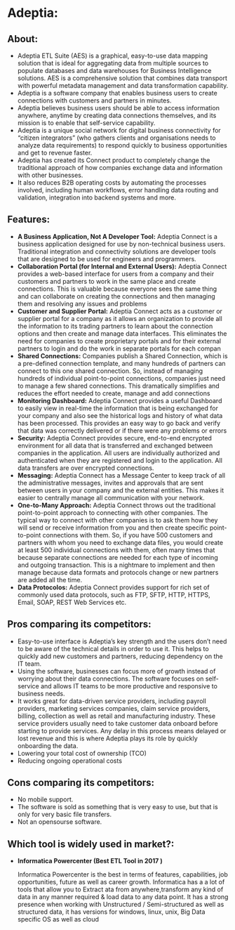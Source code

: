 # **Adeptia:**

## **About**:

-   Adeptia ETL Suite (AES) is a graphical, easy-to-use data mapping
    solution that is ideal for aggregating data from multiple sources to
    populate databases and data warehouses for Business
    Intelligence solutions. AES is a comprehensive solution that
    combines data transport with powerful metadata management and data
    transformation capability.
-   Adeptia is a software company that enables business users to create
    connections with customers and partners in minutes.
-   Adeptia believes business users should be able to access information
    anywhere, anytime by creating data connections themselves, and its
    mission is to enable that self-service capability.
-   Adeptia is a unique social network for digital business connectivity
    for “citizen integrators” (who gathers clients and organisations
    needs to analyze data requirements) to respond quickly to business
    opportunities and get to revenue faster.
-   Adeptia has created its Connect product to completely change the
    traditional approach of how companies exchange data and information
    with other businesses.
-   It also reduces B2B operating costs by automating the processes
    involved, including human workflows, error handling data routing and
    validation, integration into backend systems and more.

## **Features**:

-   **A Business Application, Not A Developer Tool:** 
    Adeptia Connect is a business application designed for use by non-technical
    business users. Traditional integration and connectivity solutions
    are developer tools that are designed to be used for engineers
    and programmers.
-   **Collaboration Portal (for Internal and External Users):** 
    Adeptia Connect provides a web-based interface for users from a company and
    their customers and partners to work in the same place and
    create connections. This is valuable because everyone sees the same
    thing and can collaborate on creating the connections and then
    managing them and resolving any issues and problems
-   **Customer and Supplier Portal:**
    Adeptia Connect acts as a customer
    or supplier portal for a company as it allows an organization to
    provide all the information to its trading partners to learn about
    the connection options and then create and manage data interfaces.
    This eliminates the need for companies to create proprietary portals
    and for their external partners to login and do the work in separate
    portals for each compan
-   **Shared Connections:** 
    Companies publish a Shared Connection, which
    is a pre-defined connection template, and many hundreds of partners
    can connect to this one shared connection. So, instead of managing
    hundreds of individual point-to-point connections, companies just
    need to manage a few shared connections. This dramatically
    simplifies and reduces the effort needed to create, manage and add
    connections
-   **Monitoring Dashboard:** 
    Adeptia Connect provides a useful Dashboard
    to easily view in real-time the information that is being exchanged
    for your company and also see the historical logs and history of
    what data has been processed. This provides an easy way to go back
    and verify that data was correctly delivered or if there were any
    problems or errors
-   **Security:**
    Adeptia Connect provides secure, end-to-end encrypted
    environment for all data that is transferred and exchanged between
    companies in the application. All users are individually authorized
    and authenticated when they are registered and login to
    the application. All data transfers are over encrypted connections.
-   **Messaging:**
    Adeptia Connect has a Message Center to keep track of
    all the administrative messages, invites and approvals that are sent
    between users in your company and the external entities. This makes
    it easier to centrally manage all communication with your network.
-   **One-to-Many Approach:**
    Adeptia Connect throws out the traditional
    point-to-point approach to connecting with other companies. The
    typical way to connect with other companies is to ask them how they
    will send or receive information from you and then create specific
    point-to-point connections with them. So, if you have 500 customers
    and partners with whom you need to exchange data files, you would
    create at least 500 individual connections with them, often many
    times that because separate connections are needed for each type of
    incoming and outgoing transaction. This is a nightmare to implement
    and then manage because data formats and protocols change or new
    partners are added all the time.
-   **Data Protocolos:**
    Adeptia Connect provides support for rich set of
    commonly used data protocols, such as FTP, SFTP, HTTP, HTTPS, Email,
    SOAP, REST Web Services etc.

## **Pros comparing its competitors:**

-   Easy-to-use interface is Adeptia’s key strength and the users don’t
    need to be aware of the technical details in order to use it. This
    helps to quickly add new customers and partners, reducing dependency
    on the IT team.
-   Using the software, businesses can focus more of growth instead of
    worrying about their data connections. The software focuses on
    self-service and allows IT teams to be more productive and
    responsive to business needs.
-   It works great for data-driven service providers, including payroll
    providers, marketing services companies, claim service providers,
    billing, collection as well as retail and manufacturing industry.
    These service providers usually need to take customer data onboard
    before starting to provide services. Any delay in this process means
    delayed or lost revenue and this is where Adeptia plays its role by
    quickly onboarding the data.
-   Lowering your total cost of ownership (TCO)
-   Reducing ongoing operational costs

## **Cons comparing its competitors:**

-   No mobile support.
-   The software is sold as something that is very easy to use, but that
    is only for very basic file transfers.
-   Not an opensourse software.

## **Which tool is widely used in market?:**

-   ****Informatica Powercenter (Best ETL Tool in 2017 )****

    Informatica Powercenter is the best in terms of features,
    capabilities, job opportunities, future as well as career growth.
    Informatica has a a lot of tools that allow you to Extract ata from
    anywhere,transform any kind of data in any manner required & load
    data to any data point. It has a strong presence when working with
    Unstructured / Semi-structured as well as structured data, it has
    versions for windows, linux, unix, Big Data specific OS as well as
    cloud

